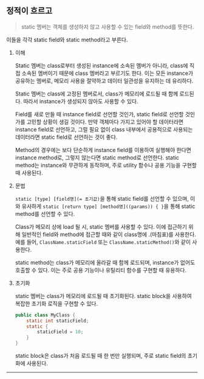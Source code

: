 ## 정적이 흐르고

> static 멤버는 객체를 생성하지 않고 사용할 수 있는 field와 method를 뜻한다.

이들을 각각 static field와 static method라고 부른다.

1. 이해

   Static 멤버는 class로부터 생성된 instance에 소속된 멤버가 아니라, class에 직접 소속된 멤버이기 때문에 class 멤버라고 부르기도 한다. 이는 모든 instance가 공유하는 멤버로, 메모리 사용을 절약하고 데이터 일관성을 유지하는 데 유리하다.

   Static 멤버는 class에 고정된 멤버로서, class가 메모리에 로드될 때 함께 로드된다. 따라서 instance가 생성되지 않아도 사용할 수 있다.

   Field를 새로 만들 때 instance field로 선언할 것인가, static field로 선언할 것인가를 고민할 상황이 생길 것이다. 만약 객체마다 가지고 있어야 할 데이터라면 instance field로 선언하고, 그럴 필요 없이 class 내부에서 공용적으로 사용되는 데이터라면 static field로 선언하는 것이 좋다.

   Method의 경우에는 보다 단순하게 instance field를 이용하여 실행해야 한다면 instance method로, 그렇지 않는다면 static method로 선언한다. static method는 instance와 무관하게 동작하며, 주로 utility 함수나 공용 기능을 구현할 때 사용된다.

2. 문법

   `static [type] [field명](= 초기값)`을 통해 static field를 선언할 수 있으며, 이와 유사하게 `static [return type] [method명]((params)) { }`을 통해 static method를 선언할 수 있다.

   Class가 메모리 상에 load 될 시, static 멤버를 사용할 수 있다. 이에 접근하기 위해 일반적인 field와 method에 접근할 때와 같이 class명에 .(마침표)를 사용한다. 예를 들어, `ClassName.staticField` 또는 `ClassName.staticMethod()`와 같이 사용한다.

   static method는 class가 메모리에 올라갈 때 함께 로드되며, instance가 없어도 호출할 수 있다. 이는 주로 공용 기능이나 유틸리티 함수를 구현할 때 유용하다.

3. 초기화

   static 멤버는 class가 메모리에 로드될 때 초기화된다. static block을 사용하여 복잡한 초기화 로직을 구현할 수 있다.

   ```java
   public class MyClass {
       static int staticField;
       static {
           staticField = 10;
       }
   }
   ```

   static block은 class가 처음 로드될 때 한 번만 실행되며, 주로 static field의 초기화에 사용된다.

---
